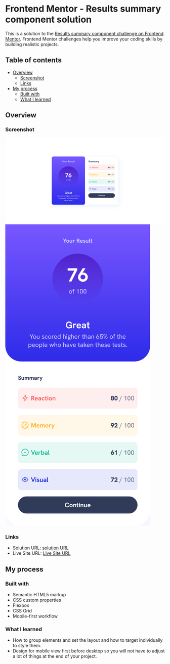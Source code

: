 # Frontend Mentor - Results summary component solution

This is a solution to the [Results summary component challenge on Frontend Mentor](https://www.frontendmentor.io/challenges/results-summary-component-CE_K6s0maV). Frontend Mentor challenges help you improve your coding skills by building realistic projects. 

## Table of contents

- [Overview](#overview)
  - [Screenshot](#screenshot)
  - [Links](#links)
- [My process](#my-process)
  - [Built with](#built-with)
  - [What I learned](#what-i-learned)

## Overview

### Screenshot

![Screenshot Desktop-preview](./design/Screenshot%20Desktop-preview.png)
![Screenshot Mobile-preview](./design/Screenshot%20Mobile-preview.png)


### Links

- Solution URL: [solution URL](https://github.com/Rrashdi/Frontend-challenge-result-summary-component.git)
- Live Site URL: [Live Site URL](https://rrashdi.github.io/Frontend-challenge-result-summary-component/)

## My process

### Built with

- Semantic HTML5 markup
- CSS custom properties
- Flexbox
- CSS Grid
- Mobile-first workflow

### What I learned

- How to group elements and set the layout and how to target individually to style them.
- Design for mobile view first before desktop so you will not have to adjust a lot of things at the end of your project.
